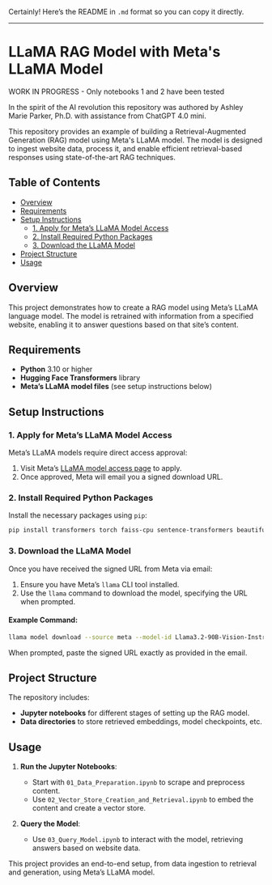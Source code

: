 Certainly! Here’s the README in `.md` format so you can copy it directly.

---

# LLaMA RAG Model with Meta's LLaMA Model

WORK IN PROGRESS - Only notebooks 1 and 2 have been tested

In the spirit of the AI revolution this repository was authored by Ashley Marie Parker, Ph.D. with assistance from ChatGPT 4.0 mini.

This repository provides an example of building a Retrieval-Augmented Generation (RAG) model using Meta's LLaMA model. The model is designed to ingest website data, process it, and enable efficient retrieval-based responses using state-of-the-art RAG techniques.

## Table of Contents
- [Overview](#overview)
- [Requirements](#requirements)
- [Setup Instructions](#setup-instructions)
  - [1. Apply for Meta’s LLaMA Model Access](#1-apply-for-metas-llama-model-access)
  - [2. Install Required Python Packages](#2-install-required-python-packages)
  - [3. Download the LLaMA Model](#3-download-the-llama-model)
- [Project Structure](#project-structure)
- [Usage](#usage)

## Overview
This project demonstrates how to create a RAG model using Meta’s LLaMA language model. The model is retrained with information from a specified website, enabling it to answer questions based on that site’s content.

## Requirements
- **Python** 3.10 or higher
- **Hugging Face Transformers** library
- **Meta’s LLaMA model files** (see setup instructions below)

## Setup Instructions

### 1. Apply for Meta’s LLaMA Model Access
Meta’s LLaMA models require direct access approval:
1. Visit Meta’s [LLaMA model access page](https://www.llama.com/llama-downloads/) to apply.
2. Once approved, Meta will email you a signed download URL.

### 2. Install Required Python Packages
Install the necessary packages using `pip`:
```bash
pip install transformers torch faiss-cpu sentence-transformers beautifulsoup4 requests

```

### 3. Download the LLaMA Model

Once you have received the signed URL from Meta via email:
1. Ensure you have Meta’s `llama` CLI tool installed.
2. Use the `llama` command to download the model, specifying the URL when prompted.

#### Example Command:
```bash
llama model download --source meta --model-id Llama3.2-90B-Vision-Instruct
```

When prompted, paste the signed URL exactly as provided in the email.

## Project Structure
The repository includes:
- **Jupyter notebooks** for different stages of setting up the RAG model.
- **Data directories** to store retrieved embeddings, model checkpoints, etc.

## Usage

1. **Run the Jupyter Notebooks**:
   - Start with `01_Data_Preparation.ipynb` to scrape and preprocess content.
   - Use `02_Vector_Store_Creation_and_Retrieval.ipynb` to embed the content and create a vector store.
   
2. **Query the Model**:
   - Use `03_Query_Model.ipynb` to interact with the model, retrieving answers based on website data.

This project provides an end-to-end setup, from data ingestion to retrieval and generation, using Meta’s LLaMA model.




